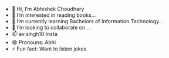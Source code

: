 - 👋 Hi, I’m Abhishek Choudhary
- 👀 I’m interested in reading books...
- 🌱 I’m currently learning Bachelors of Information Technology...
- 💞️ I’m looking to collaborate on ...
- 📫 av.singh10 Insta
- 😄 Pronouns: Abhi
- ⚡ Fun fact: Want to listen jokes

<!---
abhistyalish2802/abhistyalish2802 is a ✨ special ✨ repository because its `README.md` (this file) appears on your GitHub profile.
You can click the Preview link to take a look at your changes.
--->
